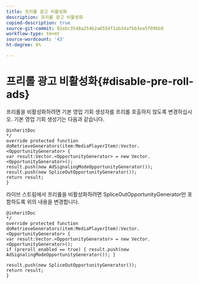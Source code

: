 ```yaml
---
title: 프리롤 광고 비활성화
description: 프리롤 광고 비활성화
copied-description: true
source-git-commit: 02ebc3548a254b2a6554f1ab34afbb3ea5f09bb8
workflow-type: tm+mt
source-wordcount: '43'
ht-degree: 0%

---
```


# 프리롤 광고 비활성화{#disable-pre-roll-ads}

프리롤을 비활성화하려면 기본 영업 기회 생성자를 프리롤 호출하지 않도록 변경하십시오. 기본 영업 기회 생성기는 다음과 같습니다.

```
@inheritDoc 
*/ 
override protected function doRetrieveGenerators(item:MediaPlayerItem):Vector.<OpportunityGenerator> { 
var result:Vector.<OpportunityGenerator> = new Vector.<OpportunityGenerator>(); 
result.push(new AdSignalingModeOpportunityGenerator()); 
result.push(new SpliceOutOpportunityGenerator()); 
return result; 
}
```

라이브 스트림에서 프리롤을 비활성화하려면 SpliceOutOpportunityGenerator만 포함하도록 위의 내용을 변경합니다.

```
@inheritDoc 
*/ 
override protected function doRetrieveGenerators(item:MediaPlayerItem):Vector.<OpportunityGenerator> { 
var result:Vector.<OpportunityGenerator> = new Vector.<OpportunityGenerator>(); 
if (preroll_enabled == true) { result.push(new AdSignalingModeOpportunityGenerator()); } 
 
result.push(new SpliceOutOpportunityGenerator()); 
return result; 
}
```

